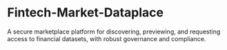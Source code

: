 # Fintech-Market-Dataplace
A secure marketplace platform for discovering, previewing, and requesting access to financial datasets, with robust governance and compliance.
